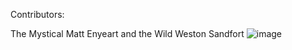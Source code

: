 Contributors: 


The Mystical Matt Enyeart and the Wild Weston Sandfort
![image](https://github.com/sandfortw/magic8/assets/80081206/7104c949-ea2e-4b30-b305-e88903024e8f)
